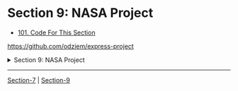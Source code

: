 # Section 9: NASA Project

  -   [101. Code For This Section](./contents/101_Code-For-This-Section.md) 

https://github.com/odziem/express-project

<details>
  <summary> Section 9: NASA Project </summary>

  - [Codebase: nasa-project](../src/9_nasa-project/)

</details>

---

[Section-7](./Section-8_First-Express.js-API.md) | [Section-9](./se)


